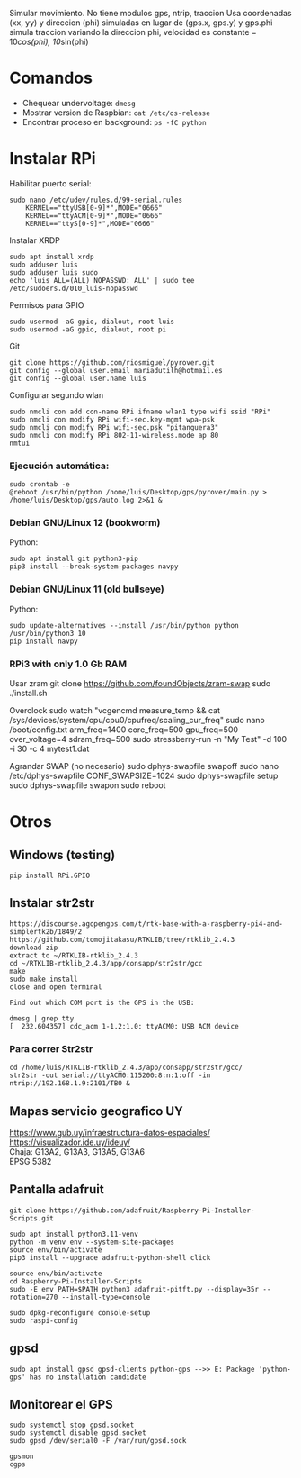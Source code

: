 Simular movimiento. No tiene modulos gps, ntrip, traccion
Usa coordenadas (xx, yy) y direccion (phi) simuladas en lugar de (gps.x, gps.y) y gps.phi
simula traccion variando la direccion phi, velocidad es constante = 10*cos(phi), 10*sin(phi)

# Comandos

- Chequear undervoltage: `dmesg`
- Mostrar version de Raspbian: `cat /etc/os-release`
- Encontrar proceso en background: `ps -fC python`

# Instalar RPi 

Habilitar puerto serial:

    sudo nano /etc/udev/rules.d/99-serial.rules
        KERNEL=="ttyUSB[0-9]*",MODE="0666"
        KERNEL=="ttyACM[0-9]*",MODE="0666"
        KERNEL=="ttyS[0-9]*",MODE="0666"

Instalar XRDP

    sudo apt install xrdp
    sudo adduser luis
    sudo adduser luis sudo
    echo 'luis ALL=(ALL) NOPASSWD: ALL' | sudo tee /etc/sudoers.d/010_luis-nopasswd

Permisos para GPIO

    sudo usermod -aG gpio, dialout, root luis
    sudo usermod -aG gpio, dialout, root pi

Git  

    git clone https://github.com/riosmiguel/pyrover.git
    git config --global user.email mariadutilh@hotmail.es
    git config --global user.name luis

Configurar segundo wlan

    sudo nmcli con add con-name RPi ifname wlan1 type wifi ssid "RPi"
    sudo nmcli con modify RPi wifi-sec.key-mgmt wpa-psk
    sudo nmcli con modify RPi wifi-sec.psk "pitanguera3"
    sudo nmcli con modify RPi 802-11-wireless.mode ap 80
    nmtui

### Ejecución automática:

    sudo crontab -e
    @reboot /usr/bin/python /home/luis/Desktop/gps/pyrover/main.py > /home/luis/Desktop/gps/auto.log 2>&1 &


### Debian GNU/Linux 12 (bookworm)

Python:

    sudo apt install git python3-pip
    pip3 install --break-system-packages navpy

### Debian GNU/Linux 11 (old bullseye)

Python:

    sudo update-alternatives --install /usr/bin/python python /usr/bin/python3 10
    pip install navpy

### RPi3 with only 1.0 Gb RAM

Usar zram
    git clone https://github.com/foundObjects/zram-swap
    sudo ./install.sh

Overclock
    sudo watch "vcgencmd measure_temp && cat /sys/devices/system/cpu/cpu0/cpufreq/scaling_cur_freq"
    sudo nano /boot/config.txt
        arm_freq=1400
        core_freq=500
        gpu_freq=500
        over_voltage=4
        sdram_freq=500
    sudo stressberry-run -n "My Test" -d 100 -i 30 -c 4 mytest1.dat


Agrandar SWAP (no necesario)
    sudo dphys-swapfile swapoff
    sudo nano /etc/dphys-swapfile
        CONF_SWAPSIZE=1024
    sudo dphys-swapfile setup
    sudo dphys-swapfile swapon
    sudo reboot

# Otros 

## Windows (testing)
    
    pip install RPi.GPIO

## Instalar str2str

    https://discourse.agopengps.com/t/rtk-base-with-a-raspberry-pi4-and-simplertk2b/1849/2
    https://github.com/tomojitakasu/RTKLIB/tree/rtklib_2.4.3
    download zip
    extract to ~/RTKLIB-rtklib_2.4.3
    cd ~/RTKLIB-rtklib_2.4.3/app/consapp/str2str/gcc
    make
    sudo make install
    close and open terminal

    Find out which COM port is the GPS in the USB:

    dmesg | grep tty
    [  232.604357] cdc_acm 1-1.2:1.0: ttyACM0: USB ACM device

### Para correr Str2str

    cd /home/luis/RTKLIB-rtklib_2.4.3/app/consapp/str2str/gcc/
    str2str -out serial://ttyACM0:115200:8:n:1:off -in ntrip://192.168.1.9:2101/TBO &

## Mapas servicio geografico UY

https://www.gub.uy/infraestructura-datos-espaciales/  
https://visualizador.ide.uy/ideuy/  
Chaja: G13A2, G13A3, G13A5, G13A6  
EPSG 5382

## Pantalla adafruit

    git clone https://github.com/adafruit/Raspberry-Pi-Installer-Scripts.git

    sudo apt install python3.11-venv
    python -m venv env --system-site-packages
    source env/bin/activate
    pip3 install --upgrade adafruit-python-shell click

    source env/bin/activate
    cd Raspberry-Pi-Installer-Scripts
    sudo -E env PATH=$PATH python3 adafruit-pitft.py --display=35r --rotation=270 --install-type=console

    sudo dpkg-reconfigure console-setup
    sudo raspi-config

## gpsd 

    sudo apt install gpsd gpsd-clients python-gps -->> E: Package 'python-gps' has no installation candidate

## Monitorear el GPS

    sudo systemctl stop gpsd.socket
    sudo systemctl disable gpsd.socket
    sudo gpsd /dev/serial0 -F /var/run/gpsd.sock

    gpsmon
    cgps